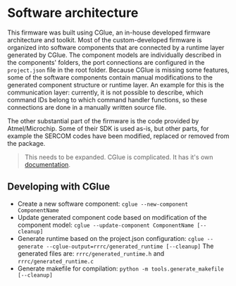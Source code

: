 Software architecture
=====================

This firmware was built using CGlue, an in-house developed firmware architecture and toolkit. Most of the custom-developed firmware is organized into
software components that are connected by a runtime layer generated by CGlue. The component models are individually described in the components' folders,
the port connections are configured in the `project.json` file in the root folder.
Because CGlue is missing some features, some of the software components contain manual modifications to the generated component structure or runtime layer.
An example for this is the communication layer: currently, it is not possible to describe, which command IDs belong to which command handler functions,
so these connections are done in a manually written source file.

The other substantial part of the firmware is the code provided by Atmel/Microchip. Some of their SDK is used as-is, but other parts, for example the
SERCOM codes have been modified, replaced or removed from the package.

> This needs to be expanded. CGlue is complicated. It has it's own [documentation](https://github.com/STEAM-Academy-PRO/revolution-robotics-CGlue?tab=readme-ov-file#cglue--).

Developing with CGlue
---------------------

* Create a new software component: `cglue --new-component ComponentName`
* Update generated component code based on modification of the component model: `cglue --update-component ComponentName [--cleanup]`
* Generate runtime based on the project.json configuration: `cglue --generate --cglue-output=rrrc/generated_runtime [--cleanup]`
  The generated files are: `rrrc/generated_runtime.h` and `rrrc/generated_runtime.c`
* Generate makefile for compilation: `python -m tools.generate_makefile [--cleanup]`
